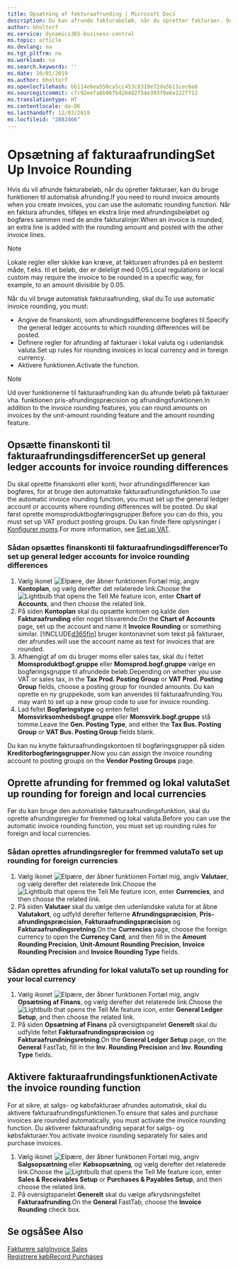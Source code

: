 ```yaml
---
title: Opsætning af fakturaafrunding | Microsoft Docs
description: Du kan afrunde fakturabeløb, når du opretter fakturaer. Derudover kan lokale regler eller skikke kræve, at du afrunder på en bestemt måde, f.eks. til et beløb, der er deleligt med 0,05.
author: bholtorf
ms.service: dynamics365-business-central
ms.topic: article
ms.devlang: na
ms.tgt_pltfrm: na
ms.workload: na
ms.search.keywords: ''
ms.date: 10/01/2019
ms.author: bholtorf
ms.openlocfilehash: bb114e6ea550ca5cc453c8319e72da5b11cec6e8
ms.sourcegitcommit: cfc92eefa8b06fb426482f54e393f0e6e222f712
ms.translationtype: HT
ms.contentlocale: da-DK
ms.lasthandoff: 12/03/2019
ms.locfileid: "2882466"
---
```

# <a name="set-up-invoice-rounding"></a><span data-ttu-id="6391d-104">Opsætning af fakturaafrunding</span><span class="sxs-lookup"><span data-stu-id="6391d-104">Set Up Invoice Rounding</span></span>
<span data-ttu-id="6391d-105">Hvis du vil afrunde fakturabeløb, når du opretter fakturaer, kan du bruge funktionen til automatisk afrunding.</span><span class="sxs-lookup"><span data-stu-id="6391d-105">If you need to round invoice amounts when you create invoices, you can use the automatic rounding function.</span></span> <span data-ttu-id="6391d-106">Når en faktura afrundes, tilføjes en ekstra linje med afrundingsbeløbet og bogføres sammen med de andre fakturalinjer.</span><span class="sxs-lookup"><span data-stu-id="6391d-106">When an invoice is rounded, an extra line is added with the rounding amount and posted with the other invoice lines.</span></span>

> [!NOTE]  
>  <span data-ttu-id="6391d-107">Lokale regler eller skikke kan kræve, at fakturaen afrundes på en bestemt måde, f.eks. til et beløb, der er deleligt med 0,05.</span><span class="sxs-lookup"><span data-stu-id="6391d-107">Local regulations or local custom may require the invoice to be rounded in a specific way, for example, to an amount divisible by 0.05.</span></span>  

<span data-ttu-id="6391d-108">Når du vil bruge automatisk fakturaafrunding, skal du:</span><span class="sxs-lookup"><span data-stu-id="6391d-108">To use automatic invoice rounding, you must:</span></span>  

* <span data-ttu-id="6391d-109">Angive de finanskonti, som afrundingsdifferencerne bogføres til.</span><span class="sxs-lookup"><span data-stu-id="6391d-109">Specify the general ledger accounts to which rounding differences will be posted.</span></span>  
* <span data-ttu-id="6391d-110">Definere regler for afrunding af fakturaer i lokal valuta og i udenlandsk valuta.</span><span class="sxs-lookup"><span data-stu-id="6391d-110">Set up rules for rounding invoices in local currency and in foreign currency.</span></span>  
* <span data-ttu-id="6391d-111">Aktivere funktionen.</span><span class="sxs-lookup"><span data-stu-id="6391d-111">Activate the function.</span></span>  

> [!NOTE]  
>  <span data-ttu-id="6391d-112">Ud over funktionerne til fakturaafrunding kan du afrunde beløb på fakturaer vha. funktionen pris-afrundingspræcision og afrundingsfunktionen.</span><span class="sxs-lookup"><span data-stu-id="6391d-112">In addition to the invoice rounding features, you can round amounts on invoices by the unit-amount rounding feature and the amount rounding feature.</span></span>  

## <a name="set-up-general-ledger-accounts-for-invoice-rounding-differences"></a><span data-ttu-id="6391d-113">Opsætte finanskonti til fakturaafrundingsdifferencer</span><span class="sxs-lookup"><span data-stu-id="6391d-113">Set up general ledger accounts for invoice rounding differences</span></span>
<span data-ttu-id="6391d-114">Du skal oprette finanskonti eller konti, hvor afrundingsdifferencer kan bogføres, for at bruge den automatiske fakturaafrundingsfunktion.</span><span class="sxs-lookup"><span data-stu-id="6391d-114">To use the automatic invoice rounding function, you must set up the general ledger account or accounts where rounding differences will be posted.</span></span> <span data-ttu-id="6391d-115">Du skal først oprette momsproduktbogføringsgrupper.</span><span class="sxs-lookup"><span data-stu-id="6391d-115">Before you can do this, you must set up VAT product posting groups.</span></span> <span data-ttu-id="6391d-116">Du kan finde flere oplysninger i [Konfigurer moms](finance-setup-vat.md).</span><span class="sxs-lookup"><span data-stu-id="6391d-116">For more information, see [Set up VAT](finance-setup-vat.md).</span></span>  

### <a name="to-set-up-general-ledger-accounts-for-invoice-rounding-differences"></a><span data-ttu-id="6391d-117">Sådan opsættes finanskonti til fakturaafrundingsdifferencer</span><span class="sxs-lookup"><span data-stu-id="6391d-117">To set up general ledger accounts for invoice rounding differences</span></span>  
1. <span data-ttu-id="6391d-118">Vælg ikonet ![Elpære, der åbner funktionen Fortæl mig](media/ui-search/search_small.png "Fortæl mig, hvad du vil foretage dig"), angiv **Kontoplan**, og vælg derefter det relaterede link.</span><span class="sxs-lookup"><span data-stu-id="6391d-118">Choose the ![Lightbulb that opens the Tell Me feature](media/ui-search/search_small.png "Tell me what you want to do") icon, enter **Chart of Accounts**, and then choose the related link.</span></span>  
2. <span data-ttu-id="6391d-119">På siden **Kontoplan** skal du opsætte kontoen og kalde den **Fakturaafrunding** eller noget tilsvarende.</span><span class="sxs-lookup"><span data-stu-id="6391d-119">On the **Chart of Accounts** page, set up the account and name it **Invoice Rounding** or something similar.</span></span> [!INCLUDE[d365fin](includes/d365fin_md.md)] <span data-ttu-id="6391d-120">bruger kontonavnet som tekst på fakturaer, der afrundes.</span><span class="sxs-lookup"><span data-stu-id="6391d-120">will use the account name as text for invoices that are rounded.</span></span>  
3. <span data-ttu-id="6391d-121">Afhængigt af om du bruger moms eller sales tax, skal du i feltet **Momsproduktbogf.gruppe** eller **Momsprod.bogf.gruppe** vælge en bogføringsgruppe til afrundede beløb.</span><span class="sxs-lookup"><span data-stu-id="6391d-121">Depending on whether you use VAT or sales tax, in the **Tax Prod. Posting Group** or **VAT Prod. Posting Group** fields, choose a posting group for rounded amounts.</span></span> <span data-ttu-id="6391d-122">Du kan oprette en ny gruppekode, som kan anvendes til fakturaafrunding.</span><span class="sxs-lookup"><span data-stu-id="6391d-122">You may want to set up a new group code to use for invoice rounding.</span></span>
4. <span data-ttu-id="6391d-123">Lad feltet **Bogføringstype** og enten feltet **Momsvirksomhedsbogf.gruppe** eller **Momsvirk.bogf.gruppe** stå tomme.</span><span class="sxs-lookup"><span data-stu-id="6391d-123">Leave the **Gen. Posting Type**, and either the **Tax Bus. Posting Group** or **VAT Bus. Posting Group** fields blank.</span></span> <!-- Why do we say to leave these blank, when there are a lot of other fields we also leave blank but don't mention? -->  

<span data-ttu-id="6391d-124">Du kan nu knytte fakturaafrundingskontoen til bogføringsgrupper på siden **Kreditorbogføringsgrupper**.</span><span class="sxs-lookup"><span data-stu-id="6391d-124">Now you can assign the invoice rounding account to posting groups on the **Vendor Posting Groups** page.</span></span>  <!-- Why only the vendor posting groups? -->

## <a name="set-up-rounding-for-foreign-and-local-currencies"></a><span data-ttu-id="6391d-125">Oprette afrunding for fremmed og lokal valuta</span><span class="sxs-lookup"><span data-stu-id="6391d-125">Set up rounding for foreign and local currencies</span></span>
<span data-ttu-id="6391d-126">Før du kan bruge den automatiske fakturaafrundingsfunktion, skal du oprette afrundingsregler for fremmed og lokal valuta.</span><span class="sxs-lookup"><span data-stu-id="6391d-126">Before you can use the automatic invoice rounding function, you must set up rounding rules for foreign and local currencies.</span></span>

### <a name="to-set-up-rounding-for-foreign-currencies"></a><span data-ttu-id="6391d-127">Sådan oprettes afrundingsregler for fremmed valuta</span><span class="sxs-lookup"><span data-stu-id="6391d-127">To set up rounding for foreign currencies</span></span>  
1. <span data-ttu-id="6391d-128">Vælg ikonet ![Elpære, der åbner funktionen Fortæl mig](media/ui-search/search_small.png "Fortæl mig, hvad du vil foretage dig"), angiv **Valutaer**, og vælg derefter det relaterede link.</span><span class="sxs-lookup"><span data-stu-id="6391d-128">Choose the ![Lightbulb that opens the Tell Me feature](media/ui-search/search_small.png "Tell me what you want to do") icon, enter **Currencies**, and then choose the related link.</span></span>  
2. <span data-ttu-id="6391d-129">På siden **Valutaer** skal du vælge den udenlandske valuta for at åbne **Valutakort**, og udfyld derefter felterne **Afrundingspræcision**, **Pris-afrundingspræcision**, **Fakturaafrundingspræcision** og **Fakturaafrundingsretning**.</span><span class="sxs-lookup"><span data-stu-id="6391d-129">On the **Currencies** page, choose the foreign currency to open the **Currency Card**, and then fill in the **Amount Rounding Precision**, **Unit-Amount Rounding Precision**, **Invoice Rounding Precision** and **Invoice Rounding Type** fields.</span></span>

### <a name="to-set-up-rounding-for-your-local-currency"></a><span data-ttu-id="6391d-130">Sådan oprettes afrunding for lokal valuta</span><span class="sxs-lookup"><span data-stu-id="6391d-130">To set up rounding for your local currency</span></span>
1. <span data-ttu-id="6391d-131">Vælg ikonet ![Elpære, der åbner funktionen Fortæl mig](media/ui-search/search_small.png "Fortæl mig, hvad du vil foretage dig"), angiv **Opsætning af Finans**, og vælg derefter det relaterede link.</span><span class="sxs-lookup"><span data-stu-id="6391d-131">Choose the ![Lightbulb that opens the Tell Me feature](media/ui-search/search_small.png "Tell me what you want to do") icon, enter **General Ledger Setup**, and then choose the related link.</span></span>  
2. <span data-ttu-id="6391d-132">På siden **Opsætning af Finans** på oversigtspanelet **Generelt** skal du udfylde feltet **Fakturaafrundingspræcision** og **Fakturaafrundningsretning**.</span><span class="sxs-lookup"><span data-stu-id="6391d-132">On the **General Ledger Setup** page, on the **General** FastTab, fill in the **Inv. Rounding Precision** and **Inv. Rounding Type** fields.</span></span>  

## <a name="activate-the-invoice-rounding-function"></a><span data-ttu-id="6391d-133">Aktivere fakturaafrundingsfunktionen</span><span class="sxs-lookup"><span data-stu-id="6391d-133">Activate the invoice rounding function</span></span>  
<span data-ttu-id="6391d-134">For at sikre, at salgs- og købsfakturaer afrundes automatisk, skal du aktivere fakturaafrundingsfunktionen.</span><span class="sxs-lookup"><span data-stu-id="6391d-134">To ensure that sales and purchase invoices are rounded automatically, you must activate the invoice rounding function.</span></span> <span data-ttu-id="6391d-135">Du aktiverer fakturaafrunding separat for salgs- og købsfakturaer.</span><span class="sxs-lookup"><span data-stu-id="6391d-135">You activate invoice rounding separately for sales and purchase invoices.</span></span>

1. <span data-ttu-id="6391d-136">Vælg ikonet ![Elpære, der åbner funktionen Fortæl mig](media/ui-search/search_small.png "Fortæl mig, hvad du vil foretage dig"), angiv **Salgsopsætning** eller **Købsopsætning**, og vælg derefter det relaterede link.</span><span class="sxs-lookup"><span data-stu-id="6391d-136">Choose the ![Lightbulb that opens the Tell Me feature](media/ui-search/search_small.png "Tell me what you want to do") icon, enter **Sales & Receivables Setup** or **Purchases & Payables Setup**, and then choose the related link.</span></span>  
2. <span data-ttu-id="6391d-137">På oversigtspanelet **Generelt** skal du vælge afkrydsningsfeltet **Fakturaafrunding**.</span><span class="sxs-lookup"><span data-stu-id="6391d-137">On the **General** FastTab, choose the **Invoice Rounding** check box.</span></span>  

## <a name="see-also"></a><span data-ttu-id="6391d-138">Se også</span><span class="sxs-lookup"><span data-stu-id="6391d-138">See Also</span></span>  
[<span data-ttu-id="6391d-139">Fakturere salg</span><span class="sxs-lookup"><span data-stu-id="6391d-139">Invoice Sales</span></span>](sales-how-invoice-sales.md)  
[<span data-ttu-id="6391d-140">Registrere køb</span><span class="sxs-lookup"><span data-stu-id="6391d-140">Record Purchases</span></span>](purchasing-how-record-purchases.md)
